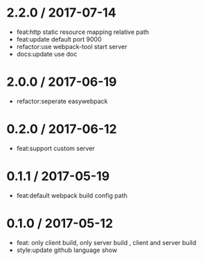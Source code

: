 
2.2.0 / 2017-07-14
==================

  * feat:http static resource mapping relative path
  * feat:update default port 9000
  * refactor:use webpack-tool start server
  * docs:update use doc

2.0.0 / 2017-06-19
==================

  * refactor:seperate easywebpack

0.2.0 / 2017-06-12
==================

  * feat:support custom server

0.1.1 / 2017-05-19
==================

  * feat:default webpack build config path


0.1.0 / 2017-05-12
==================

  * feat: only client build, only server build , client and server build
  * style:update github language show
